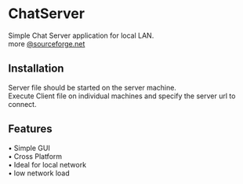 ChatServer
==========

Simple Chat Server application for local LAN.<br>
more <a href="https://sourceforge.net/projects/chatserver-java/" target="_blank">@sourceforge.net</a>

Installation
------------
Server file should be started on the server machine.<br>
Execute Client file on individual machines and specify the server url to connect.

Features
--------
• Simple GUI<br>
• Cross Platform<br>
• Ideal for local network<br>
• low network load
